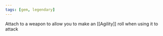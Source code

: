 ```yaml
---
tags: [gem, legendary]
---
```

Attach to a weapon to allow you to make an [[Agility]] roll when using it to attack
